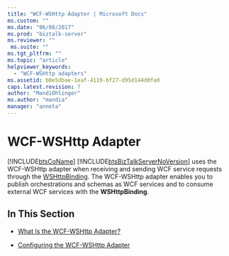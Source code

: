 ```yaml
---
title: "WCF-WSHttp Adapter | Microsoft Docs"
ms.custom: ""
ms.date: "06/08/2017"
ms.prod: "biztalk-server"
ms.reviewer: ""
 ms.suite: ""
ms.tgt_pltfrm: ""
ms.topic: "article"
helpviewer_keywords: 
  - "WCF-WSHttp adapters"
ms.assetid: b0e5dbae-1eaf-4119-bf27-d95d144d0fa0
caps.latest.revision: 7
author: "MandiOhlinger"
ms.author: "mandia"
manager: "anneta"
---
```

# WCF-WSHttp Adapter
[!INCLUDE[btsCoName](../includes/btsconame-md.md)] [!INCLUDE[btsBizTalkServerNoVersion](../includes/btsbiztalkservernoversion-md.md)] uses the WCF-WSHttp adapter when receiving and sending WCF service requests through the [WSHttpBinding](http://go.microsoft.com/fwlink/?LinkID=81206). The WCF-WSHttp adapter enables you to publish orchestrations and schemas as WCF services and to consume external WCF services with the **WSHttpBinding**.  
  
## In This Section  
  
-   [What Is the WCF-WSHttp Adapter?](../core/what-is-the-wcf-wshttp-adapter.md)  
  
-   [Configuring the WCF-WSHttp Adapter](../core/configuring-the-wcf-wshttp-adapter.md)
